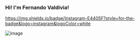 ### Hi! I'm Fernando Valdivia!

<!--
**FernandoValdivia/FernandoValdivia** is a ✨ _special_ ✨ repository because its `README.md` (this file) appears on your GitHub profile.

Here are some ideas to get you started:

- 🔭 I’m currently working on ...
- 🌱 I’m currently learning ...
- 👯 I’m looking to collaborate on ...
- 🤔 I’m looking for help with ...
- 💬 Ask me about ...
- 📫 How to reach me: ...
- 😄 Pronouns: ...
- ⚡ Fun fact: ...
-->

https://img.shields.io/badge/Instagram-E4405F?style=for-the-badge&logo=instagram&logoColor=white


![image](https://user-images.githubusercontent.com/56139106/120082724-22fda480-c08a-11eb-8668-6236e4c85eb1.png)
